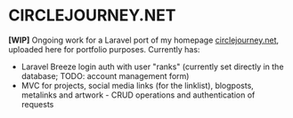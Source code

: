 # CIRCLEJOURNEY.NET

 **[WIP]** Ongoing work for a Laravel port of my homepage [circlejourney.net](https://circlejourney.net), uploaded here for portfolio purposes. Currently has:
- Laravel Breeze login auth with user "ranks" (currently set directly in the database; TODO: account management form)
- MVC for projects, social media links (for the linklist), blogposts, metalinks and artwork - CRUD operations and authentication of requests
